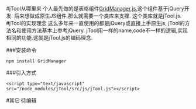 #jTool从哪里来
个人最先做的是表格组件[GridManager.js](http://www.lovejavascript.com/plugIn/GridManager/demo2.html),这个组件基于jQuery开发.
后来想做成原生JS组件,那么就需要一个类库来支撑. 这个类库就是jTool.js.
#jTool的实现理念
这么多年来一直使用的都是jQuery或直接上手原生js, jTool的方法名和使用方法基本上参考jQuery.
jTool用一样的name,code不一样的逻辑,实现相同的功能.这就是jTool.js的编码理念.


###安装命令
```
npm install GridManager
```
###引入方式
```
<script type="text/javascript" src="/node_modules/jTool/src/js/jTool.js"></script>
```
#其它
待编辑